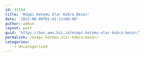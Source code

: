 ```yaml
---
id: 13154
title: 'Mimpi Ketemu Ular Kobra Besar'
date: '2022-08-09T01:41:11+00:00'
author: admin
layout: post
guid: 'https://bos.awn.biz.id/mimpi-ketemu-ular-kobra-besar/'
permalink: /mimpi-ketemu-ular-kobra-besar/
categories:
    - Uncategorized
---
```


